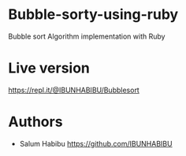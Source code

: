 # Bubble-sorty-using-ruby
Bubble sort Algorithm  implementation with Ruby
# Live version
https://repl.it/@IBUNHABIBU/Bubblesort
# Authors
* Salum Habibu https://github.com/IBUNHABIBU

